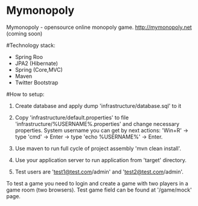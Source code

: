 Mymonopoly
==========

Mymonopoly - opensource online monopoly game.
http://mymonopoly.net (coming soon)

#Technology stack:
* Spring Roo
* JPA2 (Hibernate)
* Spring (Core,MVC)
* Maven
* Twitter Bootstrap



#How to setup:

1) Create database and apply dump 'infrastructure/database.sql' to it

2) Copy 'infrastructure/default.properties' to file 'infrastructure/%USERNAME%.properties' and change necessary
properties. System username you can get by next actions: 'Win+R' -> type 'cmd' -> Enter -> type 'echo %USERNAME%' -> Enter.

3) Use maven to run full cycle of project assembly 'mvn clean install'.

4) Use your application server to run application from 'target' directory.

5) Test users are 'test1@test.com/admin' and 'test2@test.com/admin'.



To test a game you need to login and create a game with two players in a game room (two browsers).
Test game field can be found at '/game/mock' page.
